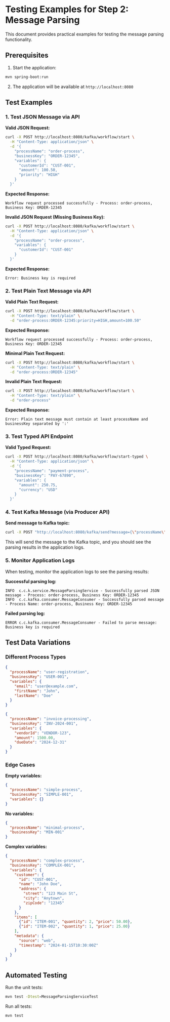 # Testing Examples for Step 2: Message Parsing

This document provides practical examples for testing the message parsing functionality.

## Prerequisites

1. Start the application:
```bash
mvn spring-boot:run
```

2. The application will be available at `http://localhost:8080`

## Test Examples

### 1. Test JSON Message via API

**Valid JSON Request:**
```bash
curl -X POST http://localhost:8080/kafka/workflow/start \
  -H "Content-Type: application/json" \
  -d '{
    "processName": "order-process",
    "businessKey": "ORDER-12345",
    "variables": {
      "customerId": "CUST-001",
      "amount": 100.50,
      "priority": "HIGH"
    }
  }'
```

**Expected Response:**
```
Workflow request processed successfully - Process: order-process, Business Key: ORDER-12345
```

**Invalid JSON Request (Missing Business Key):**
```bash
curl -X POST http://localhost:8080/kafka/workflow/start \
  -H "Content-Type: application/json" \
  -d '{
    "processName": "order-process",
    "variables": {
      "customerId": "CUST-001"
    }
  }'
```

**Expected Response:**
```
Error: Business key is required
```

### 2. Test Plain Text Message via API

**Valid Plain Text Request:**
```bash
curl -X POST http://localhost:8080/kafka/workflow/start \
  -H "Content-Type: text/plain" \
  -d "order-process:ORDER-12345:priority=HIGH,amount=100.50"
```

**Expected Response:**
```
Workflow request processed successfully - Process: order-process, Business Key: ORDER-12345
```

**Minimal Plain Text Request:**
```bash
curl -X POST http://localhost:8080/kafka/workflow/start \
  -H "Content-Type: text/plain" \
  -d "order-process:ORDER-12345"
```

**Invalid Plain Text Request:**
```bash
curl -X POST http://localhost:8080/kafka/workflow/start \
  -H "Content-Type: text/plain" \
  -d "order-process"
```

**Expected Response:**
```
Error: Plain text message must contain at least processName and businessKey separated by ':'
```

### 3. Test Typed API Endpoint

**Valid Typed Request:**
```bash
curl -X POST http://localhost:8080/kafka/workflow/start-typed \
  -H "Content-Type: application/json" \
  -d '{
    "processName": "payment-process",
    "businessKey": "PAY-67890",
    "variables": {
      "amount": 250.75,
      "currency": "USD"
    }
  }'
```

### 4. Test Kafka Message (via Producer API)

**Send message to Kafka topic:**
```bash
curl -X POST "http://localhost:8080/kafka/send?message={\"processName\":\"order-process\",\"businessKey\":\"ORDER-12345\",\"variables\":{\"customerId\":\"CUST-001\"}}"
```

This will send the message to the Kafka topic, and you should see the parsing results in the application logs.

### 5. Monitor Application Logs

When testing, monitor the application logs to see the parsing results:

**Successful parsing log:**
```
INFO  c.c.k.service.MessageParsingService - Successfully parsed JSON message - Process: order-process, Business Key: ORDER-12345
INFO  c.c.kafka.consumer.MessageConsumer - Successfully parsed message - Process Name: order-process, Business Key: ORDER-12345
```

**Failed parsing log:**
```
ERROR c.c.kafka.consumer.MessageConsumer - Failed to parse message: Business key is required
```

## Test Data Variations

### Different Process Types
```json
{
  "processName": "user-registration",
  "businessKey": "USER-001",
  "variables": {
    "email": "user@example.com",
    "firstName": "John",
    "lastName": "Doe"
  }
}
```

```json
{
  "processName": "invoice-processing",
  "businessKey": "INV-2024-001",
  "variables": {
    "vendorId": "VENDOR-123",
    "amount": 1500.00,
    "dueDate": "2024-12-31"
  }
}
```

### Edge Cases

**Empty variables:**
```json
{
  "processName": "simple-process",
  "businessKey": "SIMPLE-001",
  "variables": {}
}
```

**No variables:**
```json
{
  "processName": "minimal-process",
  "businessKey": "MIN-001"
}
```

**Complex variables:**
```json
{
  "processName": "complex-process",
  "businessKey": "COMPLEX-001",
  "variables": {
    "customer": {
      "id": "CUST-001",
      "name": "John Doe",
      "address": {
        "street": "123 Main St",
        "city": "Anytown",
        "zipCode": "12345"
      }
    },
    "items": [
      {"id": "ITEM-001", "quantity": 2, "price": 50.00},
      {"id": "ITEM-002", "quantity": 1, "price": 25.00}
    ],
    "metadata": {
      "source": "web",
      "timestamp": "2024-01-15T10:30:00Z"
    }
  }
}
```

## Automated Testing

Run the unit tests:
```bash
mvn test -Dtest=MessageParsingServiceTest
```

Run all tests:
```bash
mvn test
```

